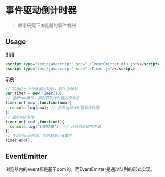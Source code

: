 # 事件驱动倒计时器
> 顺带研究下浏览器的事件机制

## Usage
**引用**
```html
<script type="text/javascript" src="./EventEmitter.min.js"></script>
<script type="text/javascript" src="./Timer.js"></script>
```
**示例**
```javascript
// 初始化一个计数器为10秒，默认为60秒
var timer = new Timer(10); 
// 监听now事件，同时获取计时器内部状态
timer.on('now',function(now){
  console.log(now); // 显示当前计时器剩余秒速
});
// 监听end事件
timer.on('end',function(){
  console.log('计时结束'); // 计时结束调用方法
});
// 手动终止计时器，同时触发end事件
timer.end();
```


## EventEmitter
浏览器内的event都是基于dom的，而EventEmitter是通过队列的形式实现。
